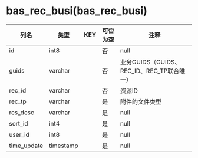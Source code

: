 # bas_rec_busi(bas_rec_busi)
| 列名   | 类型   | KEY  | 可否为空 | 注释   |
| ---- | ---- | ---- | ---- | ---- |
|id|int8||否|null|
|guids|varchar||否|业务GUIDS（GUIDS、REC_ID、REC_TP联合唯一）|
|rec_id|varchar||否|资源ID|
|rec_tp|varchar||是|附件的文件类型|
|res_desc|varchar||是|null|
|sort_id|int4||是|null|
|user_id|int8||是|null|
|time_update|timestamp||是|null|
